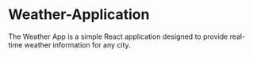 # Weather-Application
The Weather App is a simple React application designed to provide real-time weather information for any city.
